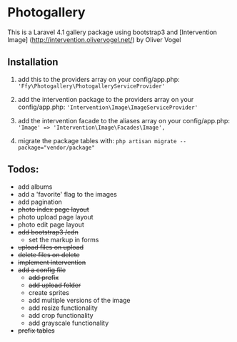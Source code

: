 Photogallery
============
This is a Laravel 4.1 gallery package using bootstrap3 and [Intervention Image] (http://intervention.olivervogel.net/) by Oliver Vogel

Installation
------------
1. add this to the providers array on your config/app.php:
``'Ffy\Photogallery\PhotogalleryServiceProvider'``

2. add the intervention package to the providers array on your config/app.php:
``'Intervention\Image\ImageServiceProvider'``

3. add the intervention facade to the aliases array on your config/app.php:
``'Image' => 'Intervention\Image\Facades\Image',``

4. migrate the package tables with:
``php artisan migrate --package="vendor/package"``

Todos:
-------
- add albums
- add a 'favorite' flag to the images
- add pagination
- ~~photo index page layout~~
- photo upload page layout
- photo edit page layout
- ~~add bootstrap3 /cdn~~
  * set the markup in forms
- ~~upload files on upload~~
- ~~delete files on delete~~
- ~~implement intervention~~
- ~~add a config file~~
  * ~~add prefix~~
  * ~~add upload folder~~
  * create sprites
  * add multiple versions of the image
  * add resize functionality
  * add crop functionality
  * add grayscale functionality
- ~~prefix tables~~
